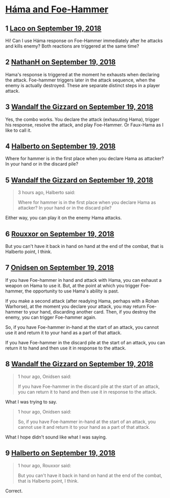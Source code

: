 # [Háma and Foe-Hammer](https://community.fantasyflightgames.com/topic/282985-h%C3%A1ma-and-foe-hammer/)

## 1 [Laco on September 19, 2018](https://community.fantasyflightgames.com/topic/282985-h%C3%A1ma-and-foe-hammer/?do=findComment&comment=3475826)

Hi!
Can I use Háma response on Foe-Hammer immediately after he attacks and kills enemy? Both reactions are triggered at the same time?

## 2 [NathanH on September 19, 2018](https://community.fantasyflightgames.com/topic/282985-h%C3%A1ma-and-foe-hammer/?do=findComment&comment=3475850)

Hama's response is triggered at the moment he exhausts when declaring the attack. Foe-hammer triggers later in the attack sequence, when the enemy is actually destroyed. These are separate distinct steps in a player attack.

## 3 [Wandalf the Gizzard on September 19, 2018](https://community.fantasyflightgames.com/topic/282985-h%C3%A1ma-and-foe-hammer/?do=findComment&comment=3475858)

Yes, the combo works. You declare the attack (exhasuting Hama), trigger his response, resolve the attack, and play Foe-Hammer. Or Faux-Hama as I like to call it.

## 4 [Halberto on September 19, 2018](https://community.fantasyflightgames.com/topic/282985-h%C3%A1ma-and-foe-hammer/?do=findComment&comment=3475874)

Where for hammer is in the first place when you declare Hama as attacker? In your hand or in the discard pile?

## 5 [Wandalf the Gizzard on September 19, 2018](https://community.fantasyflightgames.com/topic/282985-h%C3%A1ma-and-foe-hammer/?do=findComment&comment=3476173)

> 3 hours ago, Halberto said:
> 
> Where for hammer is in the first place when you declare Hama as attacker? In your hand or in the discard pile?

Either way, you can play it on the enemy Hama attacks.

## 6 [Rouxxor on September 19, 2018](https://community.fantasyflightgames.com/topic/282985-h%C3%A1ma-and-foe-hammer/?do=findComment&comment=3476318)

But you can't have it back in hand on hand at the end of the combat, that is Halberto point, I think.

## 7 [Onidsen on September 19, 2018](https://community.fantasyflightgames.com/topic/282985-h%C3%A1ma-and-foe-hammer/?do=findComment&comment=3476347)

If you have Foe-hammer in hand and attack with Hama, you can exhaust a weapon on Hama to use it. But, at the point at which you trigger Foe-hammer, the opportunity to use Hama's ability is past.

If you make a second attack (after readying Hama, perhaps with a Rohan Warhorse), at the moment you declare your attack, you may return Foe-hammer to your hand, discarding another card. Then, if you destroy the enemy, you can trigger Foe-hammer again.

So, if you have Foe-hammer in-hand at the start of an attack, you cannot use it and return it to your hand as a part of that attack.

If you have Foe-hammer in the discard pile at the start of an attack, you can return it to hand and then use it in response to the attack.

## 8 [Wandalf the Gizzard on September 19, 2018](https://community.fantasyflightgames.com/topic/282985-h%C3%A1ma-and-foe-hammer/?do=findComment&comment=3476453)

> 1 hour ago, Onidsen said:
> 
> If you have Foe-hammer in the discard pile at the start of an attack, you can return it to hand and then use it in response to the attack.

What I was trying to say.

> 1 hour ago, Onidsen said:
> 
> So, if you have Foe-hammer in-hand at the start of an attack, you cannot use it and return it to your hand as a part of that attack.﻿

What I hope didn't sound like what I was saying.

## 9 [Halberto on September 19, 2018](https://community.fantasyflightgames.com/topic/282985-h%C3%A1ma-and-foe-hammer/?do=findComment&comment=3476460)

> 1 hour ago, Rouxxor said:
> 
> But﻿ you can't have it back in hand on hand at the end of the combat, that is Halberto point, I think.

Correct. 

 

 

